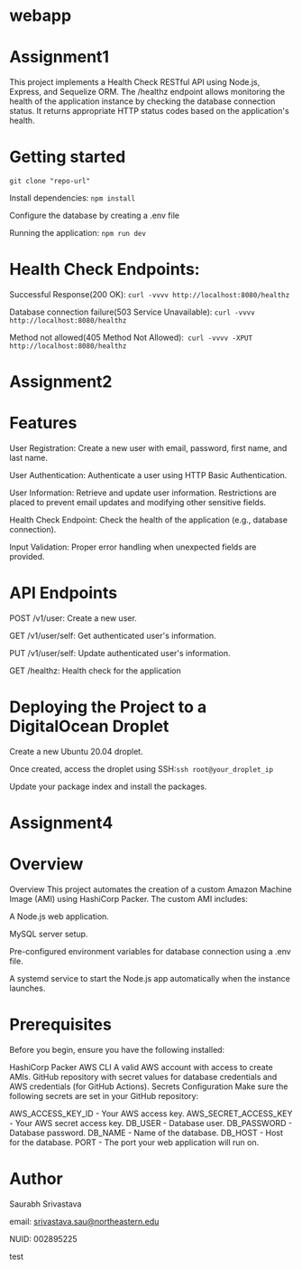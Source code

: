 # webapp
# Assignment1

This project implements a Health Check RESTful API using Node.js, Express, and Sequelize ORM. The /healthz endpoint allows monitoring the health of the application instance by checking the database connection status. It returns appropriate HTTP status codes based on the application's health.

# Getting started

`git clone "repo-url"`

Install dependencies: `npm install`

Configure the database by creating a .env file

Running the application: `npm run dev`

# Health Check Endpoints:

Successful Response(200 OK): `curl -vvvv http://localhost:8080/healthz`

Database connection failure(503 Service Unavailable): `curl -vvvv http://localhost:8080/healthz`

Method not allowed(405 Method Not Allowed):` curl -vvvv -XPUT http://localhost:8080/healthz`


# Assignment2

# Features

User Registration: Create a new user with email, password, first name, and last name.

User Authentication: Authenticate a user using HTTP Basic Authentication.

User Information: Retrieve and update user information. Restrictions are placed to prevent email updates and modifying other sensitive fields.

Health Check Endpoint: Check the health of the application (e.g., database connection).

Input Validation: Proper error handling when unexpected fields are provided.

# API Endpoints

POST /v1/user: Create a new user.

GET /v1/user/self: Get authenticated user's information.

PUT /v1/user/self: Update authenticated user's information.

GET /healthz: Health check for the application


# Deploying the Project to a DigitalOcean Droplet

Create a new Ubuntu 20.04 droplet.

Once created, access the droplet using SSH:`ssh root@your_droplet_ip`

Update your package index and install the packages.


# Assignment4

# Overview

Overview
This project automates the creation of a custom Amazon Machine Image (AMI) using HashiCorp Packer. The custom AMI includes:

A Node.js web application.

MySQL server setup.

Pre-configured environment variables for database connection using a .env file.

A systemd service to start the Node.js app automatically when the instance launches.

# Prerequisites
Before you begin, ensure you have the following installed:

HashiCorp Packer
AWS CLI
A valid AWS account with access to create AMIs.
GitHub repository with secret values for database credentials and AWS credentials (for GitHub Actions).
Secrets Configuration
Make sure the following secrets are set in your GitHub repository:

AWS_ACCESS_KEY_ID - Your AWS access key.
AWS_SECRET_ACCESS_KEY - Your AWS secret access key.
DB_USER - Database user.
DB_PASSWORD - Database password.
DB_NAME - Name of the database.
DB_HOST - Host for the database.
PORT - The port your web application will run on.


# Author

Saurabh Srivastava

email: srivastava.sau@northeastern.edu

NUID: 002895225

test